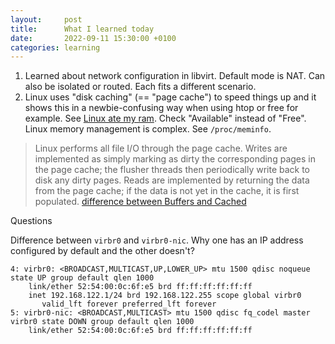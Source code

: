 ```yaml
---
layout:     post
title:      What I learned today
date:       2022-09-11 15:30:00 +0100
categories: learning
---
```


1. Learned about network configuration in libvirt. Default mode is NAT. Can also be isolated or routed. Each fits a different
scenario.
2. Linux uses "disk caching" (== "page cache") to speed things up and it shows this in a newbie-confusing way when using htop or free for example.
See [Linux ate my ram][linux-ate]. Check "Available" instead of "Free".
Linux memory management is complex. See `/proc/meminfo`.

> Linux performs all file I/O through the page cache. Writes are implemented as simply marking as dirty the
> corresponding pages in the page cache; the flusher threads then periodically write back to disk any dirty pages.
> Reads are implemented by returning the data from the page cache; if the data is not yet in the cache, it is first populated.
> [difference between Buffers and Cached][buff-vs-cached]

Questions

Difference between `virbr0` and `virbr0-nic`. Why one has an IP address configured by default and the other doesn't?
```
4: virbr0: <BROADCAST,MULTICAST,UP,LOWER_UP> mtu 1500 qdisc noqueue state UP group default qlen 1000
    link/ether 52:54:00:0c:6f:e5 brd ff:ff:ff:ff:ff:ff
    inet 192.168.122.1/24 brd 192.168.122.255 scope global virbr0
       valid_lft forever preferred_lft forever
5: virbr0-nic: <BROADCAST,MULTICAST> mtu 1500 qdisc fq_codel master virbr0 state DOWN group default qlen 1000
    link/ether 52:54:00:0c:6f:e5 brd ff:ff:ff:ff:ff:ff
```

[linux-ate]: https://www.linuxatemyram.com/
[buff-vs-cached]: https://qr.ae/pvOegP